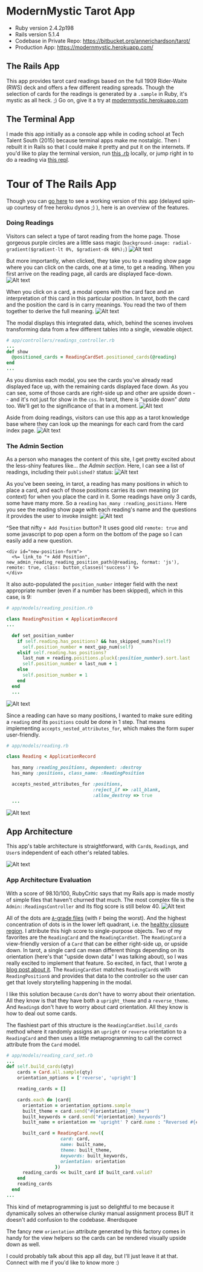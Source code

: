 # ModernMystic Tarot App

* Ruby version 2.4.2p198
* Rails version 5.1.4
* Codebase in Private Repo: https://bitbucket.org/annerichardson/tarot/
* Production App: https://modernmystic.herokuapp.com/

## The Rails App

This app provides tarot card readings based on the full 1909 Rider-Waite (RWS) deck and offers a few different reading spreads. Though the selection of cards for the readings is generated by a `.sample` in Ruby, it's mystic as all heck. ;) Go on, give it a try at [modernmystic.herokuapp.com](https://modernmystic.herokuapp.com/)

## The Terminal App

I made this app initially as a console app while in coding school at Tech Talent South (2015) because terminal apps make me nostalgic. Then I rebuilt it in Rails so that I could make it pretty and put it on the internets. If you'd like to play the terminal version, run [this .rb](https://github.com/lortza/tts-ruby-practice/blob/master/myprograms/tarot-refactor.rb) locally, or jump right in to do a reading via [this repl](https://repl.it/@lortz/tarotreadings).

# Tour of The Rails App
Though you can [go here](https://modernmystic.herokuapp.com/) to see a working version of this app (delayed spin-up courtesy of free heroku dynos ;) ), here is an overview of the features.

### Doing Readings
Visitors can select a type of tarot reading from the home page. Those gorgeous purple circles are a little sass magic (`background-image: radial-gradient($gradient-lt 0%, $gradient-dk 60%);`)
![Alt text](/screenshots/home.png?raw=true "Home Page")

But more importantly, when clicked, they take you to a reading show page where you can click on the cards, one at a time, to get a reading. When you first arrive on the reading page, all cards are displayed face-down.
![Alt text](/screenshots/reading_01.png?raw=true "New Reading")

When you click on a card, a modal opens with the card face and an interpretation of this card in this particular position. In tarot, both the card and the position the card is in carry meanings. You read the two of them together to derive the full meaning.
![Alt text](/screenshots/reading_02.png?raw=true "Seeing a card's interpretation during a reading")

The modal displays this integrated data, which, behind the scenes involves transforming data from a few different tables into a single, viewable object.

```ruby
# app/controllers/readings_controller.rb
...
def show
  @positioned_cards = ReadingCardSet.positioned_cards(@reading)
end
...
```

As you dismiss each modal, you see the cards you've already read displayed face up, with the remaining cards displayed face down. As you can see, some of those cards are right-side up and other are upside down -- and it's not just for show in the `css`. In tarot, there is "upside down" _data_ too. We'll get to the significance of that in a moment.
![Alt text](/screenshots/reading_03.png?raw=true "Seeing read cards as face-up and unread cards as face-down")

Aside from doing readings, visitors can use this app as a tarot knowledge base where they can look up the meanings for each card from the card index page.
![Alt text](/screenshots/card_details.png?raw=true "Sample card from the database with all card data details")

### The Admin Section
As a person who manages the content of this site, I get pretty excited about the less-shiny features like... _the Admin section_. Here, I can see a list of readings, including their `published?` status:
![Alt text](/screenshots/admin_reading_index.png?raw=true "Readings index page")

As you've been seeing, in tarot, a reading has many positions in which to place a card, and each of those positions carries its own meaning (or context) for when you place the card in it. Some readings have only 3 cards, some have many more. So a `reading` `has_many :reading_positions`. Here you see the reading show page with each reading's name and the questions it provides the user to invoke insight:
![Alt text](/screenshots/admin_reading_show.png?raw=true "Reading show page with all reading positions")

^See that nifty `+ Add Position` button? It uses good old `remote: true` and some javascript to pop open a form on the bottom of the page so I can easily add a new question.

```erb
<div id="new-position-form">
  <%= link_to "+ Add Position", new_admin_reading_reading_position_path(@reading, format: 'js'), remote: true, class: button_classes('success') %>
</div>
```

It also auto-populated the `position_number` integer field with the next appropriate number (even if a number has been skipped), which in this case, is 9:

```ruby
# app/models/reading_position.rb

class ReadingPosition < ApplicationRecord
...

  def set_position_number
    if self.reading.has_positions? && has_skipped_nums?(self)
      self.position_number = next_gap_num(self)
    elsif self.reading.has_positions?
      last_num = reading.positions.pluck(:position_number).sort.last
      self.position_number = last_num + 1
    else
      self.position_number = 1
    end
  end
  ...
```

![Alt text](/screenshots/admin_reading_show_form.png?raw=true "Reading show page with expanded new position form")

Since a reading can have so many positions, I wanted to make sure editing a `reading` _and_ its `positions` could be done in 1 step. That means implementing `accepts_nested_attributes_for`, which makes the form super user-friendly.

```ruby
# app/models/reading.rb

class Reading < ApplicationRecord

  has_many :reading_positions, dependent: :destroy
  has_many :positions, class_name: :ReadingPosition

  accepts_nested_attributes_for :positions,
                                :reject_if => :all_blank,
                                :allow_destroy => true
  ...
```

![Alt text](/screenshots/admin_reading_form.png?raw=true "Nested form for readings with reading_positions")

## App Architecture
This app's table architecture is straightforward, with `Card`s, `Reading`s, and `User`s independent of each other's related tables.

![Alt text](/screenshots/erd.png?raw=true "Schema ERD")

### App Architecture Evaluation
With a score of 98.10/100, RubyCritic says that my Rails app is made mostly of simple files that haven't churned that much. The most complex file is the `Admin::ReadingsController` and its flog score is still below 40.
![Alt text](/screenshots/rubycritic.png?raw=true "RubyCritic stats")

All of the dots are [`A`-grade files](https://github.com/whitesmith/rubycritic/blob/master/docs/core-metrics.md) (with `F` being the worst). And the highest concentration of dots is in the lower left quadrant, i.e. the [healthy closure region](https://github.com/chad/turbulence#hopefully-meaningful-metrics). I attribute this high score to single-purpose objects. Two of my favorites are the `ReadingCard` and the `ReadingCardSet`. The `ReadingCard` a view-friendly version of a `Card` that can be either right-side up, or upside down. In tarot, a single card can mean different things depending on its orientation (here's that "upside down data" I was talking about), so I was really excited to implement that feature. So excited, in fact, that I wrote [a blog post about it](http://lortza.github.io/2018/02/26/card-factory.html). The `ReadingCardSet` matches `ReadingCard`s with `ReadingPosition`s and provides that data to the controller so the user can get that lovely storytelling happening in the modal.

I like this solution because `Card`s don't have to worry about their orientation. All they know is that they have both a `upright_theme` and a `reverse_theme`. And `Reading`s don't have to worry about card orientation. All they know is how to deal out some cards.

The flashiest part of this structure is the `ReadingCardSet.build_cards` method where it randomly assigns an `upright` or `reverse` orientation to a `ReadingCard` and then uses a little metaprogramming to call the correct attribute from the `Card` model.

```ruby
# app/models/reading_card_set.rb
...
def self.build_cards(qty)
    cards = Card.all.sample(qty)
    orientation_options = ['reverse', 'upright']

    reading_cards = []

    cards.each do |card|
      orientation = orientation_options.sample
      built_theme = card.send("#{orientation}_theme")
      built_keywords = card.send("#{orientation}_keywords")
      built_name = orientation == 'upright' ? card.name : "Reversed #{card.name}"

      built_card = ReadingCard.new({
                    card: card,
                    name: built_name,
                    theme: built_theme,
                    keywords: built_keywords,
                    orientation: orientation
                  })
      reading_cards << built_card if built_card.valid?
    end
    reading_cards
  end
...
```

This kind of metaprogramming is just so delightful to me because it dynamically solves an otherwise clunky manual assignment process BUT it doesn't add confusion to the codebase. #nerdsquee

The fancy new `orientation` attribute generated by this factory comes in handy for the view helpers so the cards can be rendered visually upside down as well.

I could probably talk about this app all day, but I'll just leave it at that. Connect with me if you'd like to know more :)
